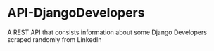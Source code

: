 # API-DjangoDevelopers
A REST API that consists information about some Django Developers scraped randomly from LinkedIn
